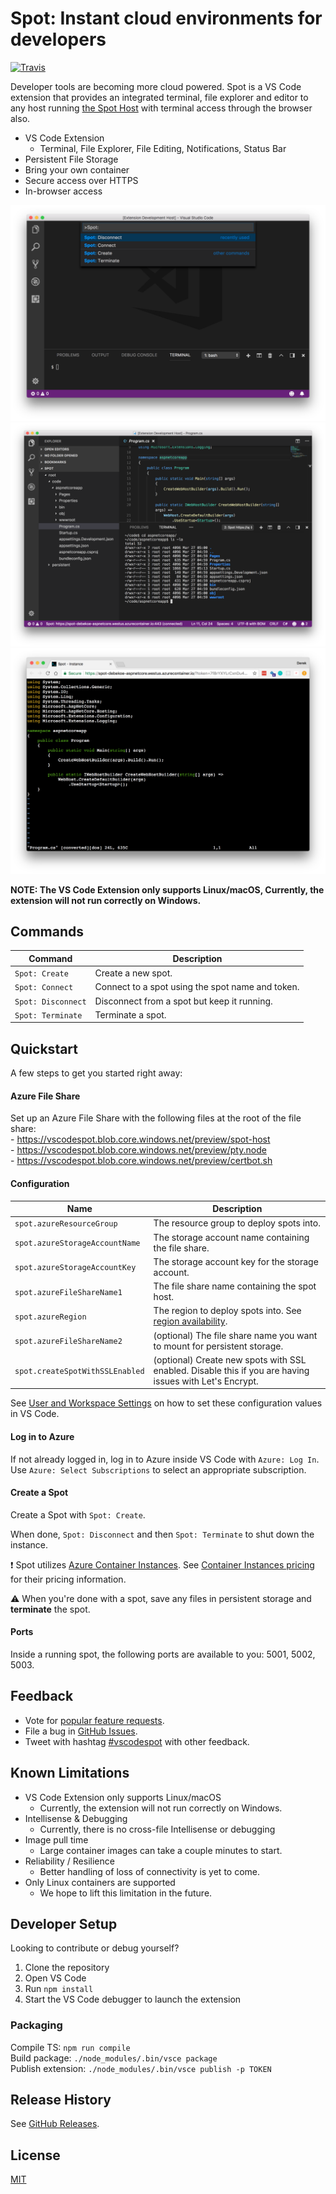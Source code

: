 # Spot: Instant cloud environments for developers

[![Travis](https://travis-ci.com/derekbekoe/vscode-spot.svg?token=ng6izydYD2zkXPDRE5DP&branch=dev)](https://travis-ci.com/derekbekoe/vscode-spot)

Developer tools are becoming more cloud powered. Spot is a VS Code extension that provides an integrated terminal, file explorer and editor to any host running [the Spot Host](https://github.com/derekbekoe/spot) with terminal access through the browser also.

- VS Code Extension
    - Terminal, File Explorer, File Editing, Notifications, Status Bar
- Persistent File Storage
- Bring your own container
- Secure access over HTTPS
- In-browser access

![Spot VS Code extension commands](doc/assets/spot_screenshot1.png "Spot VS Code extension commands")
![Connected to spot](doc/assets/spot_screenshot2.png "Connected to spot")
![Access spot from browser](doc/assets/spot_screenshot3.png "Access spot from browser")


**NOTE: The VS Code Extension only supports Linux/macOS, Currently, the extension will not run correctly on Windows.**

## Commands

| Command | Description |
| --- |---|
| `Spot: Create`     | Create a new spot.
| `Spot: Connect`    | Connect to a spot using the spot name and token.
| `Spot: Disconnect` | Disconnect from a spot but keep it running.
| `Spot: Terminate`  | Terminate a spot.


## Quickstart

A few steps to get you started right away:

#### Azure File Share

Set up an Azure File Share with the following files at the root of the file share:  
    - https://vscodespot.blob.core.windows.net/preview/spot-host  
    - https://vscodespot.blob.core.windows.net/preview/pty.node  
    - https://vscodespot.blob.core.windows.net/preview/certbot.sh  

#### Configuration

| Name | Description |
| --- |---|
| `spot.azureResourceGroup`     | The resource group to deploy spots into.
| `spot.azureStorageAccountName`    | The storage account name containing the file share.
| `spot.azureStorageAccountKey` | The storage account key for the storage account.
| `spot.azureFileShareName1`  | The file share name containing the spot host.
| `spot.azureRegion` | The region to deploy spots into. See [region availability](https://docs.microsoft.com/en-us/azure/container-instances/container-instances-quotas#region-availability).
| `spot.azureFileShareName2`  | (optional) The file share name you want to mount for persistent storage.
| `spot.createSpotWithSSLEnabled`  | (optional) Create new spots with SSL enabled. Disable this if you are having issues with Let's Encrypt.

See [User and Workspace Settings](https://code.visualstudio.com/docs/getstarted/settings) on how to set these configuration values in VS Code.

#### Log in to Azure

If not already logged in, log in to Azure inside VS Code with `Azure: Log In`.
Use `Azure: Select Subscriptions` to select an appropriate subscription.

#### Create a Spot

Create a Spot with `Spot: Create`.

When done, `Spot: Disconnect` and then `Spot: Terminate` to shut down the instance.

:exclamation: Spot utilizes [Azure Container Instances](https://azure.microsoft.com/en-us/services/container-instances/). See [Container Instances pricing](https://azure.microsoft.com/en-us/pricing/details/container-instances/) for their pricing information.

:warning: When you're done with a spot, save any files in persistent storage and **terminate** the spot.

#### Ports

Inside a running spot, the following ports are available to you: 5001, 5002, 5003.


## Feedback

* Vote for [popular feature requests](https://github.com/derekbekoe/vscode-spot/issues?q=is%3Aopen+is%3Aissue+label%3Aenhancement+sort%3Areactions-%2B1-desc).
* File a bug in [GitHub Issues](https://github.com/derekbekoe/vscode-spot/issues).
* Tweet with hashtag [#vscodespot](https://twitter.com/search?q=vscodespot) with other feedback.


## Known Limitations

- VS Code Extension only supports Linux/macOS
    - Currently, the extension will not run correctly on Windows.
- Intellisense & Debugging
    - Currently, there is no cross-file Intellisense or debugging
- Image pull time
    - Large container images can take a couple minutes to start.
- Reliability / Resilience
    - Better handling of loss of connectivity is yet to come.
- Only Linux containers are supported
    - We hope to lift this limitation in the future.

## Developer Setup

Looking to contribute or debug yourself?

1. Clone the repository
2. Open VS Code
3. Run `npm install`
4. Start the VS Code debugger to launch the extension

### Packaging
Compile TS: `npm run compile`  
Build package: `./node_modules/.bin/vsce package`  
Publish extension: `./node_modules/.bin/vsce publish -p TOKEN`  

## Release History
See [GitHub Releases](https://github.com/derekbekoe/vscode-spot/releases).

## License
[MIT](LICENSE.md)
